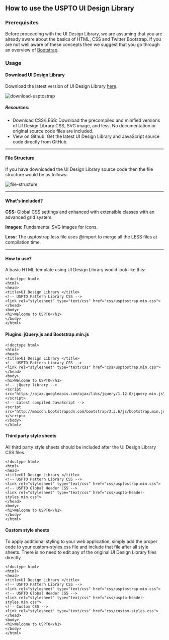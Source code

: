 ## How to use the USPTO UI Design Library

### Prerequisites

Before proceeding with the UI Design Library, we are assuming that you are already aware about the basics of HTML, CSS and Twitter Bootstrap. If you are not well aware of these concepts then we suggest that you go through an overview of [Bootstrap](http://getbootstrap.com/getting-started).

### Usage

#### Download UI Design Library
Download the latest version of UI Design Library [here](http://uspto.github.io/designpatterns/1.x/docs/resources.html).

![download-usptostrap](https://raw.githubusercontent.com/USPTO/designpatterns/gh-pages/resources/tut-resources/ui-intro.png)


##### Resources:
- Download CSS/LESS: Download the precompiled and minified versions of UI Design Library CSS, SVG image, and less. No documentation or original source code files are included. 
- View on Github: Get the latest UI Design Library and JavaScript source code directly from GitHub. 

---

#### File Structure
If you have downloaded the UI Design Library source code then the file structure would be as follows:

![file-structure](https://raw.githubusercontent.com/USPTO/designpatterns/gh-pages/resources/tut-resources/ui-file-structure.png)

---

#### What's included?

**CSS:** Global CSS settings and enhanced with extensible classes with an advanced grid system. 

**Images:** Fundamental SVG images for icons. 

**Less:** The usptostrap.less file uses @import to merge all the LESS files at compilation time.

---

#### How to use?
A basic HTML template using UI Design Library would look like this:
```
<!doctype html>
<html>
<head>
<title>UI Design Library </title>
<!-- USPTO Pattern Library CSS -->
<link rel="stylesheet" type="text/css" href="css/usptostrap.min.css">
</head>
<body>
<h1>Welcome to USPTO</h1>
</body>
</html>
```
#### Plugins: jQuery.js and Bootstrap.min.js
```
<!doctype html>
<html>
<head>
<title>UI Design Library </title>
<!-- USPTO Pattern Library CSS -->
<link rel="stylesheet" type="text/css" href="css/usptostrap.min.css">
</head>
<body>
<h1>Welcome to USPTO</h1>
<!-- jQuery library -->
<script src="https://ajax.googleapis.com/ajax/libs/jquery/1.12.0/jquery.min.js"></script>
<!-- Latest compiled JavaScript -->
<script src="http://maxcdn.bootstrapcdn.com/bootstrap/3.3.6/js/bootstrap.min.js"></script>
</body>
</html>
```
#### Third party style sheets
All third party style sheets should be included after the UI Design Library CSS files.
```
<!doctype html>
<html>
<head>
<title>UI Design Library </title>
<!-- USPTO Pattern Library CSS -->
<link rel="stylesheet" type="text/css" href="css/usptostrap.min.css">
<!-- USPTO Global Header CSS -->
<link rel="stylesheet" type="text/css" href="css/uspto-header-styles.min.css">
</head>
<body>
<h1>Welcome to USPTO</h1>
</body>
</html>
```
#### Custom style sheets
To apply additional styling to your web application, simply add the proper code to your custom-styles.css file and include that file after all style sheets. There is no need to edit any of the original UI Design Library files directly.
```
<!doctype html>
<html>
<head>
<title>UI Design Library </title>
<!-- USPTO Pattern Library CSS -->
<link rel="stylesheet" type="text/css" href="css/usptostrap.min.css">
<!-- USPTO Global Header CSS -->
<link rel="stylesheet" type="text/css" href="css/uspto-header-styles.min.css">
<!-- Custom CSS -->
<link rel="stylesheet" type="text/css" href="css/custom-styles.css">
</head>
<body>
<h1>Welcome to USPTO</h1>
</body>
</html>
```


